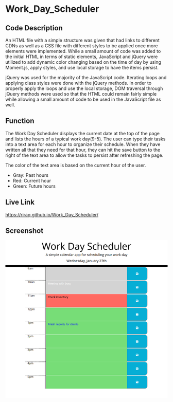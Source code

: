 # Work_Day_Scheduler

## Code Description 
An HTML file with a simple structure was given that had links to different CDNs as well as a CSS file with different styles to be applied once more elements were implemented. While a small amount of code was added to the initial HTML in terms of static elements, JavaScript and jQuery were utilized to add dynamic color changing based on the time of day by using Moment.js, apply styles, and use local storage to have the items persist.

jQuery was used for the majority of the JavaScript code. Iterating loops and applying class styles were done with the jQuery methods. In order to properly apply the loops and use the local storage, DOM traversal through jQuery methods were used so that the HTML could remain fairly simple while allowing a small amount of code to be used in the JavaScript file as well.

## Function
The Work Day Scheduler displays the current date at the top of the page and lists the hours of a typical work day(9-5). The user can type their tasks into a text area for each hour to organize their schedule. When they have written all that they need for that hour, they can hit the save button to the right of the text area to allow the tasks to persist after refreshing the page.

The color of the text area is based on the current hour of the user.
 - Gray: Past hours
 - Red: Current hour
 - Green: Future hours

## Live Link
https://riraq.github.io/Work_Day_Scheduler/

## Screenshot
![Screenshot of page tasks in the different colored text areas](./assets/workDayScheduler.jpeg)